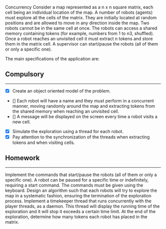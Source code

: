 Concurrency
Consider a map represented as a n x n square matrix, each cell being an individual location of the map.
A number of robots (agents) must explore all the cells of the matrix. They are initially located at random positions and are allowed to move in any direction inside the map. Two robots cannot be in the same cell at once.
The robots can access a shared memory containing tokens (for example, numbers from 1 to n3, shuffled). Once a robot reaches an unvisited cell it must extract n tokens and store them in the matrix cell.
A supervisor can start/pause the robots (all of them or only a specific one).

The main specifications of the application are:

## Compulsory

-------

- [x] Create an object oriented model of the problem.
- [] Each robot will have a name and they must perform in a concurrent manner, moving randomly around the map and extracting tokens from the shared memory when reaching an unvisited cell.
- [] A message will be displayed on the screen every time a robot visits a new cell.
- [x] Simulate the exploration using a thread for each robot.
- [x] Pay attention to the synchronization of the threads when extracting tokens and when visiting cells.

## Homework 

-------

Implement the commands that start/pause the robots (all of them or only a specific one). A robot can be paused for a specific time or indefinitely, requiring a start command.
The commands must be given using the keyboard.
Design an algorithm such that each robots will try to explore the map in a systematic fashion, ensuring the termination of the exploration process.
Implement a timekeeper thread that runs concurrently with the player threads, as a daemon. This thread will display the running time of the exploration and it will stop it exceeds a certain time limit.
At the end of the exploration, determine how many tokens each robot has placed in the matrix.
